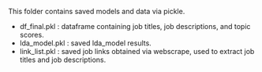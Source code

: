 This folder contains saved models and data via pickle. </br>
- df_final.pkl : dataframe containing job titles, job descriptions, and topic scores.
- lda_model.pkl : saved lda_model results.
- link_list.pkl : saved job links obtained via webscrape, used to extract job titles and job descriptions.
